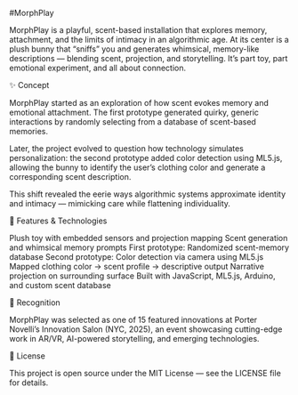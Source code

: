 #MorphPlay

MorphPlay is a playful, scent-based installation that explores memory, attachment, and the limits of intimacy in an algorithmic age. At its center is a plush bunny that “sniffs” you and generates whimsical, memory-like descriptions — blending scent, projection, and storytelling. It’s part toy, part emotional experiment, and all about connection.

✨ Concept

MorphPlay started as an exploration of how scent evokes memory and emotional attachment. The first prototype generated quirky, generic interactions by randomly selecting from a database of scent-based memories.

Later, the project evolved to question how technology simulates personalization: the second prototype added color detection using ML5.js, allowing the bunny to identify the user’s clothing color and generate a corresponding scent description.

This shift revealed the eerie ways algorithmic systems approximate identity and intimacy — mimicking care while flattening individuality.

🧰 Features & Technologies

Plush toy with embedded sensors and projection mapping
Scent generation and whimsical memory prompts
First prototype: Randomized scent-memory database
Second prototype:
Color detection via camera using ML5.js
Mapped clothing color → scent profile → descriptive output
Narrative projection on surrounding surface
Built with JavaScript, ML5.js, Arduino, and custom scent database

🌟 Recognition

MorphPlay was selected as one of 15 featured innovations at Porter Novelli’s Innovation Salon (NYC, 2025), an event showcasing cutting-edge work in AR/VR, AI-powered storytelling, and emerging technologies.

📖 License

This project is open source under the MIT License — see the LICENSE file for details.
